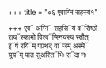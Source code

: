 +++
title = "०६ एवाग्निं सहस्यं१"

+++
एव᳓ अग्निं᳓ सहसि᳓यं व᳓सिष्ठो  
राय᳓स्कामो विश्व᳓प्स्नियस्य स्तौत्  
इ᳓षं रयि᳓म् पप्रथद् वा᳓जम् अस्मे᳓  
यूय᳓म् पात सुअस्ति᳓भिः स᳓दा नः